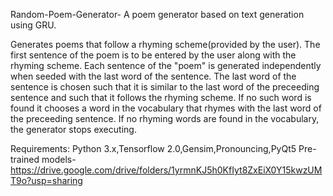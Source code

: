  Random-Poem-Generator-
A poem generator based on text generation using GRU.

Generates poems that follow a rhyming scheme(provided by the user).
The first sentence of the poem is to be entered by the user along with the rhyming scheme.
Each sentence of the "poem" is generated independently when seeded with the last word of the sentence.
The last word of the sentence is chosen such that it is similar to the last word of the preceeding sentence and such that it follows the rhyming scheme.
If no such word is found it chooses a word in the vocabulary that rhymes with the last word of the preceeding sentence.
If no rhyming words are found in the vocabulary, the generator stops executing.

Requirements:
Python 3.x,Tensorflow 2.0,Gensim,Pronouncing,PyQt5 
Pre-trained models-
https://drive.google.com/drive/folders/1yrmnKJ5h0KfIyt8ZxEiX0Y15kwzUMT9o?usp=sharing
